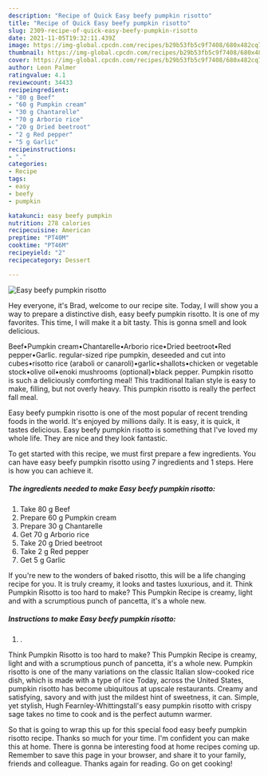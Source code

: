 ```yaml
---
description: "Recipe of Quick Easy beefy pumpkin risotto"
title: "Recipe of Quick Easy beefy pumpkin risotto"
slug: 2309-recipe-of-quick-easy-beefy-pumpkin-risotto
date: 2021-11-05T19:32:11.439Z
image: https://img-global.cpcdn.com/recipes/b29b53fb5c9f7408/680x482cq70/easy-beefy-pumpkin-risotto-recipe-main-photo.jpg
thumbnail: https://img-global.cpcdn.com/recipes/b29b53fb5c9f7408/680x482cq70/easy-beefy-pumpkin-risotto-recipe-main-photo.jpg
cover: https://img-global.cpcdn.com/recipes/b29b53fb5c9f7408/680x482cq70/easy-beefy-pumpkin-risotto-recipe-main-photo.jpg
author: Leon Palmer
ratingvalue: 4.1
reviewcount: 34433
recipeingredient:
- "80 g Beef"
- "60 g Pumpkin cream"
- "30 g Chantarelle"
- "70 g Arborio rice"
- "20 g Dried beetroot"
- "2 g Red pepper"
- "5 g Garlic"
recipeinstructions:
- "."
categories:
- Recipe
tags:
- easy
- beefy
- pumpkin

katakunci: easy beefy pumpkin 
nutrition: 278 calories
recipecuisine: American
preptime: "PT40M"
cooktime: "PT46M"
recipeyield: "2"
recipecategory: Dessert

---
```



![Easy beefy pumpkin risotto](https://img-global.cpcdn.com/recipes/b29b53fb5c9f7408/680x482cq70/easy-beefy-pumpkin-risotto-recipe-main-photo.jpg)

Hey everyone, it's Brad, welcome to our recipe site. Today, I will show you a way to prepare a distinctive dish, easy beefy pumpkin risotto. It is one of my favorites. This time, I will make it a bit tasty. This is gonna smell and look delicious.

Beef•Pumpkin cream•Chantarelle•Arborio rice•Dried beetroot•Red pepper•Garlic. regular-sized ripe pumpkin, deseeded and cut into cubes•risotto rice (araboli or canaroli)•garlic•shallots•chicken or vegetable stock•olive oil•enoki mushrooms (optional)•black pepper. Pumpkin risotto is such a deliciously comforting meal! This traditional Italian style is easy to make, filling, but not overly heavy. This pumpkin risotto is really the perfect fall meal.

Easy beefy pumpkin risotto is one of the most popular of recent trending foods in the world. It's enjoyed by millions daily. It is easy, it is quick, it tastes delicious. Easy beefy pumpkin risotto is something that I've loved my whole life. They are nice and they look fantastic.


To get started with this recipe, we must first prepare a few ingredients. You can have easy beefy pumpkin risotto using 7 ingredients and 1 steps. Here is how you can achieve it.

<!--inarticleads1-->

##### The ingredients needed to make Easy beefy pumpkin risotto:

1. Take 80 g Beef
1. Prepare 60 g Pumpkin cream
1. Prepare 30 g Chantarelle
1. Get 70 g Arborio rice
1. Take 20 g Dried beetroot
1. Take 2 g Red pepper
1. Get 5 g Garlic


If you&#39;re new to the wonders of baked risotto, this will be a life changing recipe for you. It is truly creamy, it looks and tastes luxurious, and it. Think Pumpkin Risotto is too hard to make? This Pumpkin Recipe is creamy, light and with a scrumptious punch of pancetta, it&#39;s a whole new. 

<!--inarticleads2-->

##### Instructions to make Easy beefy pumpkin risotto:

1. .


Think Pumpkin Risotto is too hard to make? This Pumpkin Recipe is creamy, light and with a scrumptious punch of pancetta, it&#39;s a whole new. Pumpkin risotto is one of the many variations on the classic Italian slow-cooked rice dish, which is made with a type of rice Today, across the United States, pumpkin risotto has become ubiquitous at upscale restaurants. Creamy and satisfying, savory and with just the mildest hint of sweetness, it can. Simple, yet stylish, Hugh Fearnley-Whittingstall&#39;s easy pumpkin risotto with crispy sage takes no time to cook and is the perfect autumn warmer. 

So that is going to wrap this up for this special food easy beefy pumpkin risotto recipe. Thanks so much for your time. I'm confident you can make this at home. There is gonna be interesting food at home recipes coming up. Remember to save this page in your browser, and share it to your family, friends and colleague. Thanks again for reading. Go on get cooking!
